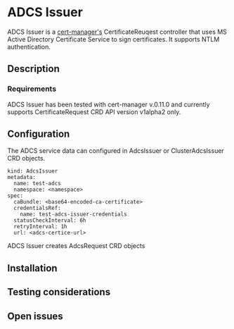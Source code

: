 # ADCS Issuer

ADCS Issuer is a [cert-manager's](https://github.com/jetstack/cert-manager) CertificateReuqest controller that uses MS Active Directory Certificate Service to sign certificates. 
It supports NTLM authentication.

## Description

### Requirements
ADCS Issuer has been tested with cert-manager v.0.11.0 and currently supports CertificateRequest CRD API version v1alpha2 only.

## Configuration
The ADCS service data can configured in AdcsIssuer or ClusterAdcsIssuer CRD objects.
```
kind: AdcsIssuer
metadata:
  name: test-adcs
  namespace: <namespace>
spec:
  caBundle: <base64-encoded-ca-certificate>
  credentialsRef:
    name: test-adcs-issuer-credentials
  statusCheckInterval: 6h
  retryInterval: 1h
  url: <adcs-certice-url>
```

ADCS Issuer creates AdcsRequest CRD objects 

## Installation

## Testing considerations

## Open issues
